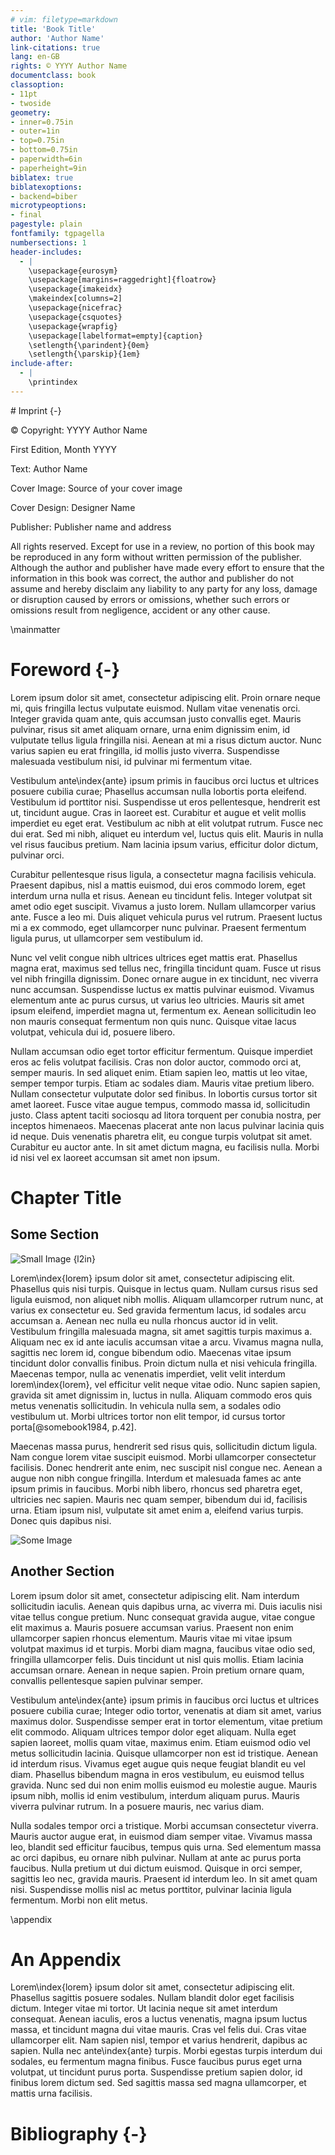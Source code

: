 ```yaml
---
# vim: filetype=markdown
title: 'Book Title'
author: 'Author Name'
link-citations: true
lang: en-GB
rights: © YYYY Author Name
documentclass: book
classoption:
- 11pt
- twoside
geometry:
- inner=0.75in
- outer=1in
- top=0.75in
- bottom=0.75in
- paperwidth=6in
- paperheight=9in
biblatex: true
biblatexoptions:
- backend=biber
microtypeoptions:
- final
pagestyle: plain
fontfamily: tgpagella
numbersections: 1
header-includes:
  - |
    \usepackage{eurosym}
    \usepackage[margins=raggedright]{floatrow}
    \usepackage{imakeidx}
    \makeindex[columns=2]
    \usepackage{nicefrac}
    \usepackage{csquotes}
    \usepackage{wrapfig}
    \usepackage[labelformat=empty]{caption}
    \setlength{\parindent}{0em}
    \setlength{\parskip}{1em}
include-after:
  - |
    \printindex
---
```


<div data-show-in="epub">
# Imprint {-}

&copy; Copyright: YYYY Author Name

First Edition, Month YYYY

Text: Author Name

Cover Image: Source of your cover image

Cover Design: Designer Name

Publisher: Publisher name and address

All rights reserved. Except for use in a review, no portion of this book may be reproduced in any form
without written permission of the publisher. Although the author and publisher have made every effort
to ensure that the information in this book was correct, the author and publisher do not assume and
hereby disclaim any liability to any party for any loss, damage or disruption caused by errors or
omissions, whether such errors or omissions result from negligence, accident or any other cause.
</div>

\mainmatter

# Foreword {-}


Lorem ipsum dolor sit amet, consectetur adipiscing elit. Proin ornare neque mi, 
quis fringilla lectus vulputate euismod. Nullam vitae venenatis orci. Integer 
gravida quam ante, quis accumsan justo convallis eget. Mauris pulvinar, risus 
sit amet aliquam ornare, urna enim dignissim enim, id vulputate tellus ligula 
fringilla nisi. Aenean at mi a risus dictum auctor. Nunc varius sapien eu erat 
fringilla, id mollis justo viverra. Suspendisse malesuada vestibulum nisi, id 
pulvinar mi fermentum vitae.

Vestibulum ante\index{ante} ipsum primis in faucibus orci luctus et ultrices posuere 
cubilia curae; Phasellus accumsan nulla lobortis porta eleifend. Vestibulum id 
porttitor nisi. Suspendisse ut eros pellentesque, hendrerit est ut, tincidunt 
augue. Cras in laoreet est. Curabitur et augue et velit mollis imperdiet eu 
eget erat. Vestibulum ac nibh at elit volutpat rutrum. Fusce nec dui erat. Sed 
mi nibh, aliquet eu interdum vel, luctus quis elit. Mauris in nulla vel risus 
faucibus pretium. Nam lacinia ipsum varius, efficitur dolor dictum, pulvinar 
orci.

Curabitur pellentesque risus ligula, a consectetur magna facilisis vehicula. 
Praesent dapibus, nisl a mattis euismod, dui eros commodo lorem, eget interdum 
urna nulla et risus. Aenean eu tincidunt felis. Integer volutpat sit amet odio 
eget suscipit. Vivamus a justo lorem. Nullam ullamcorper varius ante. Fusce a 
leo mi. Duis aliquet vehicula purus vel rutrum. Praesent luctus mi a ex 
commodo, eget ullamcorper nunc pulvinar. Praesent fermentum ligula purus, ut 
ullamcorper sem vestibulum id.

Nunc vel velit congue nibh ultrices ultrices eget mattis erat. Phasellus magna 
erat, maximus sed tellus nec, fringilla tincidunt quam. Fusce ut risus vel nibh 
fringilla dignissim. Donec ornare augue in ex tincidunt, nec viverra nunc 
accumsan. Suspendisse luctus ex mattis pulvinar euismod. Vivamus elementum ante 
ac purus cursus, ut varius leo ultricies. Mauris sit amet ipsum eleifend, 
imperdiet magna ut, fermentum ex. Aenean sollicitudin leo non mauris consequat 
fermentum non quis nunc. Quisque vitae lacus volutpat, vehicula dui id, posuere 
libero.

Nullam accumsan odio eget tortor efficitur fermentum. Quisque imperdiet eros ac 
felis volutpat facilisis. Cras non dolor auctor, commodo orci at, semper 
mauris. In sed aliquet enim. Etiam sapien leo, mattis ut leo vitae, semper 
tempor turpis. Etiam ac sodales diam. Mauris vitae pretium libero. Nullam 
consectetur vulputate dolor sed finibus. In lobortis cursus tortor sit amet 
laoreet. Fusce vitae augue tempus, commodo massa id, sollicitudin justo. Class 
aptent taciti sociosqu ad litora torquent per conubia nostra, per inceptos 
himenaeos. Maecenas placerat ante non lacus pulvinar lacinia quis id neque. 
Duis venenatis pharetra elit, eu congue turpis volutpat sit amet. Curabitur eu 
auctor ante. In sit amet dictum magna, eu facilisis nulla. Morbi id nisi vel ex 
laoreet accumsan sit amet non ipsum.

# Chapter Title

## Some Section

![Small Image {l2in}](images/image2.jpg)

Lorem\index{lorem} ipsum dolor sit amet, consectetur adipiscing elit. Phasellus quis nisi 
turpis. Quisque in lectus quam. Nullam cursus risus sed ligula euismod, non 
aliquet nibh mollis. Aliquam ullamcorper rutrum nunc, at varius ex consectetur 
eu. Sed gravida fermentum lacus, id sodales arcu accumsan a. Aenean nec nulla 
eu nulla rhoncus auctor id in velit. Vestibulum fringilla malesuada magna, sit 
amet sagittis turpis maximus a. Aliquam nec ex id ante iaculis accumsan vitae a 
arcu. Vivamus magna nulla, sagittis nec lorem id, congue bibendum odio. 
Maecenas vitae ipsum tincidunt dolor convallis finibus. Proin dictum nulla et 
nisi vehicula fringilla. Maecenas tempor, nulla ac venenatis imperdiet, velit 
velit interdum lorem\index{lorem}, vel efficitur velit neque vitae odio. Nunc sapien sapien, 
gravida sit amet dignissim in, luctus in nulla. Aliquam commodo eros quis metus 
venenatis sollicitudin. In vehicula nulla sem, a sodales odio vestibulum ut. 
Morbi ultrices tortor non elit tempor, id cursus tortor porta[@somebook1984, p.42].

Maecenas massa purus, hendrerit sed risus quis, sollicitudin dictum ligula. Nam 
congue lorem vitae suscipit euismod. Morbi ullamcorper consectetur facilisis. 
Donec hendrerit ante enim, nec suscipit nisl congue nec. Aenean a augue non 
nibh congue fringilla. Interdum et malesuada fames ac ante ipsum primis in 
faucibus. Morbi nibh libero, rhoncus sed pharetra eget, ultricies nec sapien. 
Mauris nec quam semper, bibendum dui id, facilisis urna. Etiam ipsum nisl, 
vulputate sit amet enim a, eleifend varius turpis. Donec quis dapibus nisi.

![Some Image](images/image1.jpg)

## Another Section

Lorem ipsum dolor sit amet, consectetur adipiscing elit. Nam interdum 
sollicitudin iaculis. Aenean quis dapibus urna, ac viverra mi. Duis iaculis 
nisi vitae tellus congue pretium. Nunc consequat gravida augue, vitae congue 
elit maximus a. Mauris posuere accumsan varius. Praesent non enim ullamcorper 
sapien rhoncus elementum. Mauris vitae mi vitae ipsum volutpat maximus id et 
turpis. Morbi diam magna, faucibus vitae odio sed, fringilla ullamcorper felis. 
Duis tincidunt ut nisl quis mollis. Etiam lacinia accumsan ornare. Aenean in 
neque sapien. Proin pretium ornare quam, convallis pellentesque sapien pulvinar 
semper.

Vestibulum ante\index{ante} ipsum primis in faucibus orci luctus et ultrices posuere 
cubilia curae; Integer odio tortor, venenatis at diam sit amet, varius maximus 
dolor. Suspendisse semper erat in tortor elementum, vitae pretium elit commodo. 
Aliquam ultrices tempor dolor eget aliquam. Nulla eget sapien laoreet, mollis 
quam vitae, maximus enim. Etiam euismod odio vel metus sollicitudin lacinia. 
Quisque ullamcorper non est id tristique. Aenean id interdum risus. Vivamus 
eget augue quis neque feugiat blandit eu vel diam. Phasellus bibendum magna in 
eros vestibulum, eu euismod tellus gravida. Nunc sed dui non enim mollis 
euismod eu molestie augue. Mauris ipsum nibh, mollis id enim vestibulum, 
interdum aliquam purus. Mauris viverra pulvinar rutrum. In a posuere mauris, 
nec varius diam.

Nulla sodales tempor orci a tristique. Morbi accumsan consectetur viverra. 
Mauris auctor augue erat, in euismod diam semper vitae. Vivamus massa leo, 
blandit sed efficitur faucibus, tempus quis urna. Sed elementum massa ac orci 
dapibus, eu ornare nibh pulvinar. Nullam at ante ac purus porta faucibus. Nulla 
pretium ut dui dictum euismod. Quisque in orci semper, sagittis leo nec, 
gravida mauris. Praesent id interdum leo. In sit amet quam nisi. Suspendisse 
mollis nisl ac metus porttitor, pulvinar lacinia ligula fermentum. Morbi non 
elit metus.

\appendix

# An Appendix

Lorem\index{lorem} ipsum dolor sit amet, consectetur adipiscing elit. Phasellus sagittis 
posuere sodales. Nullam blandit dolor eget facilisis dictum. Integer vitae mi 
tortor. Ut lacinia neque sit amet interdum consequat. Aenean iaculis, eros a 
luctus venenatis, magna ipsum luctus massa, et tincidunt magna dui vitae 
mauris. Cras vel felis dui. Cras vitae ullamcorper elit. Nam sapien nisl, 
tempor et varius hendrerit, dapibus ac sapien. Nulla nec ante\index{ante} turpis. Morbi 
egestas turpis interdum dui sodales, eu fermentum magna finibus. Fusce faucibus 
purus eget urna volutpat, ut tincidunt purus porta. Suspendisse pretium sapien 
dolor, id finibus lorem dictum sed. Sed sagittis massa sed magna ullamcorper, 
et mattis urna facilisis.

# Bibliography {-}
